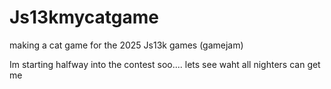# Js13kmycatgame
making a cat game for the 2025 Js13k games (gamejam)

Im starting halfway into the contest soo.... lets see waht all nighters can get me
